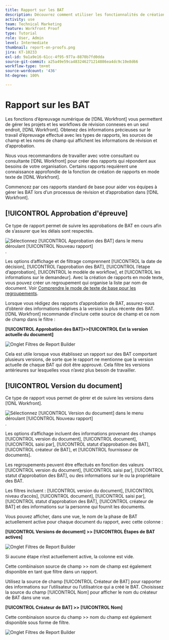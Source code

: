 ```yaml
---
title: Rapport sur les BAT
description: Découvrez comment utiliser les fonctionnalités de création de rapports pour gérer la progression des BAT.
activity: use
team: Technical Marketing
feature: Workfront Proof
type: Tutorial
role: User, Admin
level: Intermediate
thumbnail: report-on-proofs.png
jira: KT-10233
exl-id: 9a1a9e16-61cc-4f95-977a-8870b7fd0dda
source-git-commit: a25a49e59ca483246271214886ea4dc9c10e8d66
workflow-type: tm+mt
source-wordcount: '436'
ht-degree: 100%

---
```


# Rapport sur les BAT

Les fonctions d’épreuvage numérique de [!DNL Workfront] vous permettent de gérer les projets et les workflows de révision connexes en un seul endroit, [!DNL Workfront]. Obtenez des informations précieuses sur le travail d’épreuvage effectué avec les types de rapports, les sources de champ et les noms de champ qui affichent les informations de révision et d’approbation.

Nous vous recommandons de travailler avec votre consultant ou consultante [!DNL Workfront] pour créer des rapports qui répondent aux besoins de votre organisation. Certains rapports requièrent une connaissance approfondie de la fonction de création de rapports en mode texte de [!DNL Workfront].

Commencez par ces rapports standard de base pour aider vos équipes à gérer les BAT lors d’un processus de révision et d’approbation dans [!DNL Workfront].

## [!UICONTROL Approbation d&#39;épreuve]

Ce type de rapport permet de suivre les approbations de BAT en cours afin de s’assurer que les délais sont respectés.

![Sélectionnez [!UICONTROL Approbation des BAT] dans le menu déroulant [!UICONTROL Nouveau rapport]](assets/proof-system-setups-proof-approval-report.png).

Les options d’affichage et de filtrage comprennent [!UICONTROL la date de décision], [!UICONTROL l’approbation des BAT], [!UICONTROL l’étape d’approbation], [!UICONTROL le modèle de workflow], et [!UICONTROL les informations sur le demandeur]. Avec la création de rapports en mode texte, vous pouvez créer un regroupement qui organise la liste par nom de document. Voir [Comprendre le mode de texte de base pour les regroupements](https://experienceleague.adobe.com/docs/workfront-learn/tutorials-workfront/reporting/intermediate-reporting/basic-text-mode-for-groupings.html?lang=fr).

Lorsque vous rédigez des rapports d’approbation de BAT, assurez-vous d’obtenir des informations relatives à la version la plus récente des BAT. [!DNL Workfront] recommande d’inclure cette source de champ et ce nom de champ dans le filtre :

**[!UICONTROL Approbation des BAT]>>[!UICONTROL Est la version actuelle du document]**

![Onglet Filtres de Report Builder](assets/proof-system-setups-proof-approval-report-is-current-version.png)

Cela est utile lorsque vous établissez un rapport sur des BAT comportant plusieurs versions, de sorte que le rapport ne mentionne que la version actuelle de chaque BAT qui doit être approuvé. Cela filtre les versions antérieures sur lesquelles vous n’avez plus besoin de travailler.

## [!UICONTROL Version du document]

Ce type de rapport vous permet de gérer et de suivre les versions dans [!DNL Workfront].

![Sélectionnez [!UICONTROL Version du document] dans le menu déroulant [!UICONTROL Nouveau rapport]](assets/proof-system-setups-document-version-report.png).

Les options d’affichage incluent des informations provenant des champs [!UICONTROL version du document], [!UICONTROL document], [!UICONTROL saisi par], [!UICONTROL statut d’approbation des BAT], [!UICONTROL créateur de BAT], et [!UICONTROL fournisseur de documents].

Les regroupements peuvent être effectués en fonction des valeurs [!UICONTROL version du document], [!UICONTROL saisi par], [!UICONTROL statut d’approbation des BAT], ou des informations sur le ou la propriétaire des BAT.

Les filtres incluent : [!UICONTROL version du document], [!UICONTROL niveau d’accès], [!UICONTROL document], [!UICONTROL saisi par], [!UICONTROL statut d’approbation des BAT], [!UICONTROL créateur de BAT] et des informations sur la personne qui fournit les documents.

Vous pouvez afficher, dans une vue, le nom de la phase de BAT actuellement active pour chaque document du rapport, avec cette colonne :

**[!UICONTROL Versions de document] >> [!UICONTROL Étapes de BAT actives]**

![Onglet Filtres de Report Builder](assets/proof-system-setups-active-proof-stages.png)

Si aucune étape n’est actuellement active, la colonne est vide.

Cette combinaison source de champ >> nom de champ est également disponible en tant que filtre dans un rapport.

Utilisez la source de champ [!UICONTROL Créateur de BAT] pour rapporter des informations sur l’utilisateur ou l’utilisatrice qui a créé le BAT. Choisissez la source du champ [!UICONTROL Nom] pour afficher le nom du créateur de BAT dans une vue.

**[!UICONTROL Créateur de BAT] >> [!UICONTROL Nom]**

Cette combinaison source du champ >> nom du champ est également disponible sous forme de filtre.

![Onglet Filtres de Report Builder](assets/proof-system-setups-proof-creator-name.png)

<!--
Learn More Icon
Learn how to create reports in [!DNL Workfront] with the Report Creation class.
Access to proofing functionality
-->
